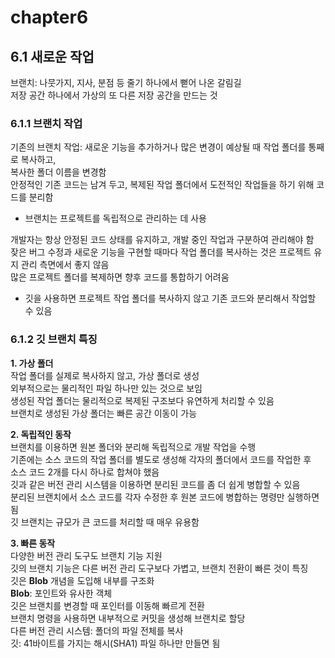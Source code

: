 # chapter6

## 6.1 새로운 작업 <br>
브랜치: 나뭇가지, 지사, 분점 등 줄기 하나에서 뻗어 나온 갈림길 <br>
저장 공간 하나에서 가상의 또 다른 저장 공간을 만드는 것

### 6.1.1 브랜치 작업 <br>
기존의 브랜치 작업: 새로운 기능을 추가하거나 많은 변경이 예상될 때 작업 폴더를 통째로 복사하고, <br>
복사한 폴더 이름을 변경함 <br>
안정적인 기존 코드는 남겨 두고, 복제된 작업 폴더에서 도전적인 작업들을 하기 위해 코드를 분리함 <br>
+ 브랜치는 프로젝트를 독립적으로 관리하는 데 사용 <br>

개발자는 항상 안정된 코드 상태를 유지하고, 개발 중인 작업과 구분하여 관리해야 함 <br>
잦은 버그 수정과 새로운 기능을 구현할 때마다 작업 폴더를 복사하는 것은 프로젝트 유지 관리 측면에서 좋지 않음 <br>
많은 프로젝트 폴더를 복제하면 향후 코드를 통합하기 어려움 <br>
+ 깃을 사용하면 프로젝트 작업 폴더를 복사하지 않고 기존 코드와 분리해서 작업할 수 있음

### 6.1.2 깃 브랜치 특징
**1. 가상 폴더** <br>
작업 폴더를 실제로 복사하지 않고, 가상 폴더로 생성 <br>
외부적으로는 물리적인 파일 하나만 있는 것으로 보임 <br>
생성된 작업 폴더는 물리적으로 복제된 구조보다 유연하게 처리할 수 있음 <br>
브랜치로 생성된 가상 폴더는 빠른 공간 이동이 가능

**2. 독립적인 동작** <br>
브랜치를 이용하면 원본 폴더와 분리해 독립적으로 개발 작업을 수행 <br>
기존에는 소스 코드의 작업 폴더를 별도로 생성해 각자의 폴더에서 코드를 작업한 후 <br>
소스 코드 2개를 다시 하나로 합쳐야 했음 <br>
깃과 같은 버전 관리 시스템을 이용하면 분리된 코드를 좀 더 쉽게 병합할 수 있음 <br>
분리된 브랜치에서 소스 코드를 각자 수정한 후 원본 코드에 병합하는 명령만 실행하면 됨 <br>
깃 브랜치는 규모가 큰 코드를 처리할 때 매우 유용함

**3. 빠른 동작** <br>
다양한 버전 관리 도구도 브랜치 기능 지원 <br>
깃의 브랜치 기능은 다른 버전 관리 도구보다 가볍고, 브랜치 전환이 빠른 것이 특징 <br>
깃은 **Blob** 개념을 도입해 내부를 구조화 <br>
**Blob**: 포인트와 유사한 객체 <br>
깃은 브랜치를 변경할 때 포인터를 이동해 빠르게 전환 <br>
브랜치 명령을 사용하면 내부적으로 커밋을 생성해 브랜치로 할당 <br>
다른 버전 관리 시스템: 폴더의 파일 전체를 복사 <br>
깃: 41바이트를 가지는 해시(SHA1) 파일 하나만 만들면 됨

